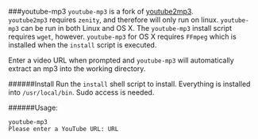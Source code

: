 ###youtube-mp3
`youtube-mp3` is a fork of [youtube2mp3](https://github.com/emres/youtube2mp3).  
`youtube2mp3` requires `zenity`, and therefore will only run on linux. `youtube-mp3` can be run in both Linux and OS X. The `youtube-mp3` install script requires `wget`, however. `youtube-mp3` for OS X requires `FFmpeg` which is installed when the `install` script is executed.

Enter a video URL when prompted and `youtube-mp3` will automatically extract an mp3 into the working directory.

######Install
Run the `install` shell script to install. Everything is installed into `/usr/local/bin`. Sudo access is needed.

######Usage:

`youtube-mp3`  
`Please enter a YouTube URL: URL`
